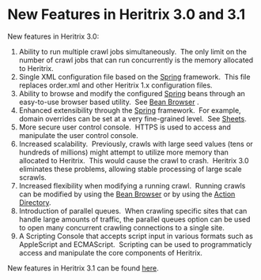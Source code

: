 # New Features in Heritrix 3.0 and 3.1

New features in Heritrix 3.0:

1.  Ability to run multiple crawl jobs simultaneously.  The only limit
    on the number of crawl jobs that can run concurrently is the memory
    allocated to Heritrix.
2.  Single XML configuration file based on the
    [Spring](Glossary_5735753.html#Glossary-Spring) framework.  This
    file replaces order.xml and other Heritrix 1.x configuration files.
3.  Ability to browse and modify the
    configured [Spring](Glossary_5735753.html#Glossary-Spring) beans
    through an easy-to-use browser based utility.  See [Bean
    Browser](Browse%20Beans) .
4.  Enhanced extensibility through the
    [Spring](Glossary_5735753.html#Glossary-Spring) framework.  For
    example, domain overrides can be set at a very fine-grained level. 
    See [Sheets](Sheets).
5.  More secure user control console.  HTTPS is used to access and
    manipulate the user control console.
6.  Increased scalability.  Previously, crawls with large seed values
    (tens or hundreds of millions) might attempt to utilize more memory
    than allocated to Heritrix.  This would cause the crawl to crash. 
    Heritrix 3.0 eliminates these problems, allowing stable processing
    of large scale scrawls.
7.  Increased flexibility when modifying a running crawl.  Running
    crawls can be modified by using the [Bean Browser](Browse%20Beans)
    or by using the [Action Directory](Action%20Directory).
8.  Introduction of parallel queues.  When crawling specific sites that
    can handle large amounts of traffic, the parallel queues option can
    be used to open many concurrent crawling connections to a single
    site.
9.  A Scripting Console that accepts script input in various formats
    such as AppleScript and ECMAScript.  Scripting can be used to
    programmaticly access and manipulate the core components of
    Heritrix.

New features in Heritrix 3.1 can be found
﻿﻿[here](Release%20Notes%20-%20Heritrix%203.2.0).
